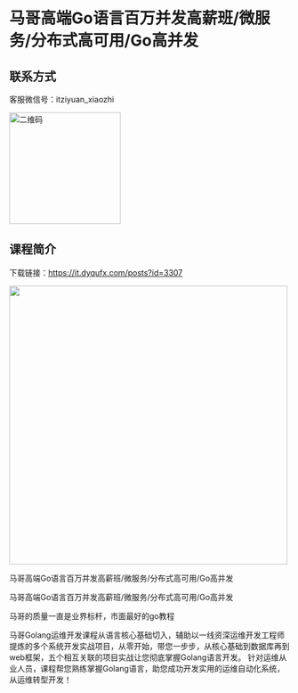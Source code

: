 # 马哥高端Go语言百万并发高薪班/微服务/分布式高可用/Go高并发

## 联系方式

客服微信号：itziyuan_xiaozhi

<img src="https://ziyuanyun.oss-cn-guangzhou.aliyuncs.com/common/20240614073449/666b82192834a.jpg" width="200" height="200" alt="二维码">

## 课程简介

下载链接：https://it.dyqufx.com/posts?id=3307

<img src="https://ziyuanyun.oss-cn-guangzhou.aliyuncs.com/yun/20240515185119/664493a7a41bc.jpg" width="500" alt="">

  马哥高端Go语言百万并发高薪班/微服务/分布式高可用/Go高并发

 马哥高端Go语言百万并发高薪班/微服务/分布式高可用/Go高并发



 马哥的质量一直是业界标杆，市面最好的go教程

 马哥Golang运维开发课程从语言核心基础切入，辅助以一线资深运维开发工程师提炼的多个系统开发实战项目，从零开始，带您一步步，从核心基础到数据库再到web框架，五个相互关联的项目实战让您彻底掌握Golang语言开发。 针对运维从业人员，课程帮您熟练掌握Golang语言，助您成功开发实用的运维自动化系统，从运维转型开发！

  